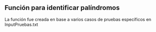 ## Función para identificar palíndromos
La función fue creada en base a varios casos de pruebas específicos en InputPruebas.txt